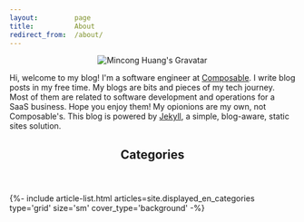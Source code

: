 ```yaml
---
layout:         page
title:          About
redirect_from:  /about/
---
```


<p align="center">
  <img
    src="https://www.gravatar.com/avatar/e9760ae831cb65cf1b7453c98701aae1?s=100"
    alt="Mincong Huang's Gravatar" />
</p>

Hi, welcome to my blog! I'm a software engineer at [Composable](https://becomposable.com/). I write blog posts
in my free time. My blogs are bits and pieces of my tech journey. Most of them
are related to software development and operations for a SaaS business. Hope you enjoy them! My opionions are my own, not
Composable's. This blog is powered by [Jekyll](https://jekyllrb.com/), a simple, blog-aware, static sites
solution.

<div class="layout--articles">
  <section class="my-5">
    <header><h2 id="categories">Categories</h2></header>
    {%- include article-list.html articles=site.displayed_en_categories type='grid' size='sm' cover_type='background' -%}
  </section>
</div>
